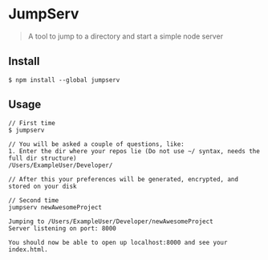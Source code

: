 # JumpServ
> A tool to jump to a directory and start a simple node server

## Install
```
$ npm install --global jumpserv
```

## Usage
```
// First time
$ jumpserv

// You will be asked a couple of questions, like:
1. Enter the dir where your repos lie (Do not use ~/ syntax, needs the full dir structure)
/Users/ExampleUser/Developer/

// After this your preferences will be generated, encrypted, and stored on your disk

// Second time
jumpserv newAwesomeProject

Jumping to /Users/ExampleUser/Developer/newAwesomeProject
Server listening on port: 8000

You should now be able to open up localhost:8000 and see your index.html.

```
